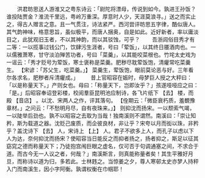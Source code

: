 <!-- { "loadSidebar": true } -->
　　洪君昉思送人游淮又之粤东诗云：「尉陀将漂母，传说到如今。孰进王孙饭？谁投陆贾金？淮流千里远，粤岭万重深。厚意时人少，天涯莫浪寻。」送之而实止之，得古人赠言之意。且一气贯注，诗法紧严。西河尝评昉思五字律，酷似唐人。其气韵神味，格意思旨，虽似极平，而唐人捆奥，自是如此。近好新者，率以庸淡目之，此犹观旧玉者，不以其神韵，而以其驳蚀，可乎？ 
　　吾浙闾俗目秀才有二等：一以揽事过钱公门，饮肆污生涯者，号曰「荤饭」，以其终日餍酒肉也。一以儒雅萧寒，甘守淡泊殚苦功者，号曰「菜羹」，以其能咬菜根也。竹垞太史戏为一谣云：「秀才贬号为荤饭，寒士褒称是菜羹。肥秽尽耽荤饭饱，清癯常吃菜羹生。 【宋谚：「苏父生，吃菜羹。」】 菜羹生，荤饭饱，眼前莫论恶与好。三年看尔各求名，肥秽者斥清癯成。」 
　　昔上官昭容在娠时，母梦巨人授之大秤曰：「以是称量天下。」产则女也。母曰：「称量天下，岂即汝乎？」孩遂哑哑应之曰：「是。」后昭容奉诏登彩楼，校阅羣臣昆明池应制诗，各飞片纸下 【去】 楼，而殿 【音店】 。以沈、宋两人之作，评其落句。 【佺期云：「微臣衰朽质，羞覩豫章材。」之问云：「不愁明月尽，自有夜珠来。」】 则抑沈而扬宋。一以颓索气竭，一以陡举后劲也。孰不以昭容之去取为当哉！独南溪则不谓然。南溪曰：「崇让知矜，斯为载道之器。沈贬己废质，而企彼良材，非让乎？宋夸以月而衒以珠，非矜乎？盖沈诗下 【去】 人，宋诗上 【上】 人。君子不欲多上人，而孔子以虑以下人为达，奈何抑沈而扬宋？使昭容当日能反之而抑者扬之，扬者抑之，斯足以征其窈窕之德而称量天下；乃徒抱宫闱巨眼之虚名，仅可否于句调通塞之间，不求合于道。而古今无一人议之者，何哉？」南溪斯言，则真能称量者矣！其生平雅好月旦，而称诗以道为归，多若此。士林韪之。当惊姜之夕，尊人寒邨太史亦梦人持秤入门而南溪生，因小字阿衡。孰谓权衡在巾帼耶！ 
